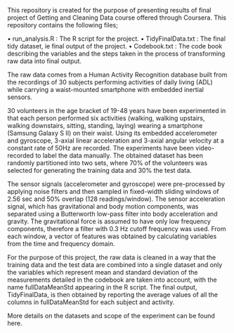 This repository is created for the purpose of presenting results of final project of Getting and Cleaning Data course offered through Coursera. This repository contains the following files;

•	run_analysis.R : The R script for the project.
•	TidyFinalData.txt : The final tidy dataset, ie final output of the project.
•	Codebook.txt : The code book describing the variables and the steps taken in the process of transforming raw data into final output.

The raw data comes from a Human Activity Recognition database built from the recordings of 30 subjects performing activities of daily living (ADL) while carrying a waist-mounted smartphone with embedded inertial sensors.

30 volunteers in the age bracket of 19-48 years have been experimented in that each person performed six activities (walking, walking upstairs, walking downstairs, sitting, standing, laying) wearing a smartphone (Samsung Galaxy S II) on their waist. Using its embedded accelerometer and gyroscope, 3-axial linear acceleration and 3-axial angular velocity at a constant rate of 50Hz are recorded. The experiments have been video-recorded to label the data manually. The obtained dataset has been randomly partitioned into two sets, where 70% of the volunteers was selected for generating the training data and 30% the test data.

The sensor signals (accelerometer and gyroscope) were pre-processed by applying noise filters and then sampled in fixed-width sliding windows of 2.56 sec and 50% overlap (128 readings/window). The sensor acceleration signal, which has gravitational and body motion components, was separated using a Butterworth low-pass filter into body acceleration and gravity. The gravitational force is assumed to have only low frequency components, therefore a filter with 0.3 Hz cutoff frequency was used. From each window, a vector of features was obtained by calculating variables from the time and frequency domain.

For the purpose of this project, the raw data is cleaned in a way that the training data and the test data are combined into a single dataset and only the variables which represent mean and standard deviation of the measurements detailed in the codebook are taken into account, with the name fullDataMeanStd appearing in the R script. The final output, TidyFinalData, is then obtained by reporting the average values of all the columns in fullDataMeanStd for each subject and activity.

More details on the datasets and scope of the experiment can be found here.
